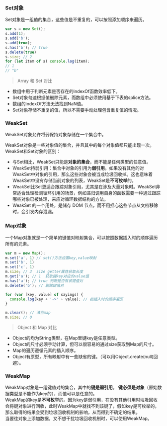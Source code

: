 ### Set对象
Set对象是一组值的集合，这些值是不重复的，可以按照添加顺序来遍历。
```javascript
var s = new Set();
s.add(1);
s.add('b');
s.add(true);
s.has('b'); // true
s.delete(true)
s.size; // 2
for (let item of s) console.log(item);
// 1
// "b"
```

> Array 和 Set 对比
- 数组中用于判断元素是否存在的indexOf函数效率低下。
- Set对象匀速根据值删除元素，而数组中必须使用基于下表的splice方法。
- 数组的indexOf方法无法找到NaN值。
- Set对象存储不重复的值，所以不需要手动处理包含重复值的情况。

### WeakSet
WeakSet对象允许将弱保持对象存储在一个集合中。  

WeakSet对象是一些对象值的集合，并且其中的每个对象值都只能出现一次。  
WeakSet和Set对象的区别：  
- 与Set相比，WeakSet只能是**对象的集合**，而不能是任何类型的任意值。
- WeakSet持弱引用：集合中对象的引用为**弱引用**。如果没有其他的对WeakSet中对象的引用，那么这些对象会被当成垃圾回收掉。这也意味着WeakSet中没有存储当前对象的列表，WeakSet是**不可枚举**的。
- WeakSet比Set更适合跟踪对象引用，尤其是在涉及大量对象时。WeakSet非常适合处理检测循环引用的场景，例如递归调用自身的函数需要一种通过跟踪哪些对象已被处理，来应对循环数据结构的方法。
- WeakSet 的一个用处，是储存 DOM 节点，而不用担心这些节点从文档移除时，会引发内存泄漏。


### Map对象
一个Map对象就是一个简单的键值对映射集合，可以按照数据插入时的顺序遍历所有的元素。
```javascript
var m = new Map();
m.set('a', 1) // set()方法设置key,value映射
m.set('b', 1)
m.set('c', 1)
m.size; // 3  size getter属性获取长度
m.get('a'); // 1  获取键key对应的value值
m.has('a'); // true 判断是否有该键值对
m.delete('b'); // 删除键值对

for (var [key, value] of sayings) {
  console.log(key + '->' + value); // 按插入时的顺序遍历
}

m.clear(); // 清空map
m.size; // 0
```

> Object 和 Map 对比
- Object的均为String类型，在Map里键key是任意类型。
- Object的尺寸必须手动计算，但可以很容易的通过size获取到Map的尺寸。
- Map的遍历遵循元素的插入顺序。
- Object有原型，所有映射中有一些缺省的键。（可以用Object.create(null)回避）。

### WeakMap
WeakMap对象是一组键值对的集合，其中的**键是弱引用**。
**键必须是对象**（原始数据类型是不能作为key的），而值可以是任意的。  
WeakMap的key是**不可枚举**的。因为key是弱引用，在没有其他引用时垃圾回收会将键对象进行回收，此时WeakMap中就找不到该键了，假如key是可枚举的，那么取得的结果会受到垃圾回收机制的影响，从而得到不确定的结果。     
当要往对象上添加数据，又不想干扰垃圾回收机制时，可以使用WeakMap。